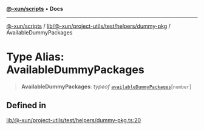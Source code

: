 [**@-xun/scripts**](../../../../../../../README.md) • **Docs**

***

[@-xun/scripts](../../../../../../../README.md) / [lib/@-xun/project-utils/test/helpers/dummy-pkg](../README.md) / AvailableDummyPackages

# Type Alias: AvailableDummyPackages

> **AvailableDummyPackages**: *typeof* [`availableDummyPackages`](../variables/availableDummyPackages.md)\[`number`\]

## Defined in

[lib/@-xun/project-utils/test/helpers/dummy-pkg.ts:20](https://github.com/Xunnamius/xscripts/blob/154567d6fca3f6cf244137e710b029af872e1d9e/lib/@-xun/project-utils/test/helpers/dummy-pkg.ts#L20)
